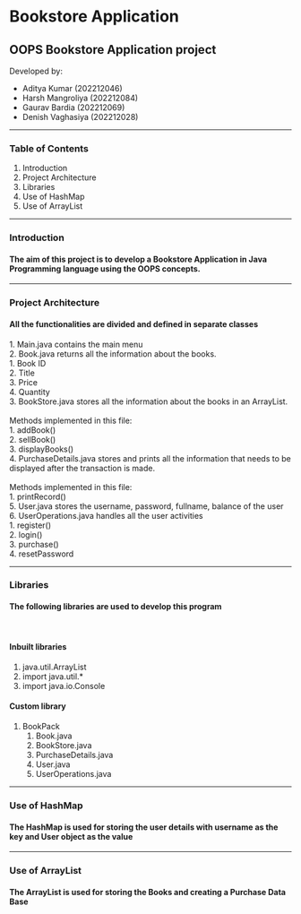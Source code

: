 # Bookstore Application
OOPS Bookstore Application project
---
Developed by:
<ul>
    <li>Aditya Kumar (202212046)</li>
    <li>Harsh Mangroliya (202212084)</li>
    <li>Gaurav Bardia (202212069)</li>
    <li>Denish Vaghasiya (202212028)</li>
</ul>

---
### Table of Contents
1. Introduction
2. Project Architecture
3. Libraries
4. Use of HashMap
5. Use of ArrayList

---
### Introduction
<h4>The aim of this project is to develop a Bookstore Application in Java Programming language using the OOPS concepts.</h4>

---
### Project Architecture
<h4>All the functionalities are divided and defined in separate classes</h4>
1. Main.java contains the main menu <br>
2. Book.java returns all the information about the books. <br>
   1. Book ID <br>
   2. Title <br>
   3. Price <br>
   4. Quantity <br>
3. BookStore.java stores all the information about the books in an ArrayList. <br>
   <br>Methods implemented in this file:<br>
   1. addBook() <br>
   2. sellBook() <br>
   3. displayBooks() <br>
4. PurchaseDetails.java stores and prints all the information that needs to be displayed after the transaction is made. <br>
   <br>Methods implemented in this file: <br>
   1. printRecord() <br>
5. User.java stores the username, password, fullname, balance of the user<br>
6. UserOperations.java handles all the user activities<br>
   1. register() <br>
   2. login() <br>
   3. purchase() <br>
   4. resetPassword <br>

---
### Libraries
<h4> The following libraries are used to develop this program </h4> <br>
<h4> Inbuilt libraries </h4>

1. java.util.ArrayList <br>
2. import java.util.* <br>
3. import java.io.Console <br>

<h4> Custom library </h4>

1. BookPack <br>
   1. Book.java <br>
   2. BookStore.java <br>
   3. PurchaseDetails.java <br>
   4. User.java <br>
   5. UserOperations.java <br>

---
### Use of HashMap
<h4> The HashMap is used for storing the user details with username as the key and User object as the value </h4>

---
### Use of ArrayList
<h4> The ArrayList is used for storing the Books and creating a Purchase Data Base </h4>




